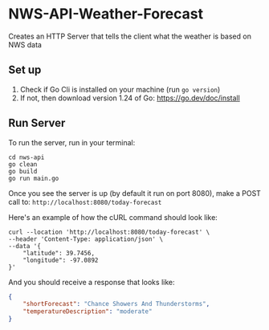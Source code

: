 # NWS-API-Weather-Forecast
Creates an HTTP Server that tells the client what the weather is based on NWS data

## Set up

1. Check if Go Cli is installed on your machine (run `go version`)
2. If not, then download version 1.24 of Go: https://go.dev/doc/install

## Run Server

To run the server, run in your terminal:

```
cd nws-api
go clean
go build
go run main.go
```

Once you see the server is up (by default it run on port 8080), make a POST call to: `http://localhost:8080/today-forecast`

Here's an example of how the cURL command should look like:

```
curl --location 'http://localhost:8080/today-forecast' \
--header 'Content-Type: application/json' \
--data '{
    "latitude": 39.7456,
    "longitude": -97.0892
}'
```

And you should receive a response that looks like:

```json
{
    "shortForecast": "Chance Showers And Thunderstorms",
    "temperatureDescription": "moderate"
}
```